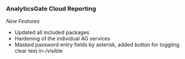 ### AnalyticsGate Cloud Reporting

*New Features*
- Updated all included packages
- Hardening of the individual AG services
- Masked password entry fields by asterisk, added button for toggling clear text in-/visible
